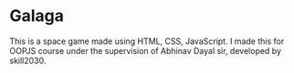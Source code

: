 # Galaga
This is a space game made using HTML, CSS, JavaScript. I made this for OOPJS course under the supervision of Abhinav Dayal sir, developed by skill2030.
